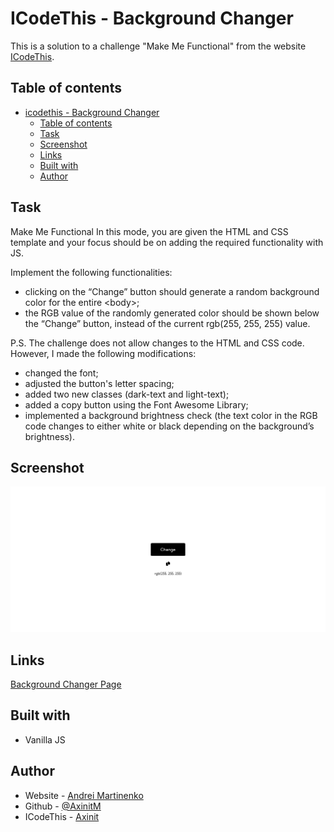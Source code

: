 # ICodeThis - Background Changer

This is a solution to a challenge "Make Me Functional" from the website [ICodeThis](https://icodethis.com/modes/functional/14).

## Table of contents
- [icodethis - Background Changer](#icodethis---background-changer)
  - [Table of contents](#table-of-contents)
  - [Task](#task)
  - [Screenshot](#screenshot)
  - [Links](#links)
  - [Built with](#built-with)
  - [Author](#author)

## Task

Make Me Functional
In this mode, you are given the HTML and CSS template and your focus should be on adding the required functionality with JS.

Implement the following functionalities:

- clicking on the “Change” button should generate a random background color for the entire &lt;body&gt;;
- the RGB value of the randomly generated color should be shown below the “Change” button, instead of the current rgb(255, 255, 255) value.

P.S. The challenge does not allow changes to the HTML and CSS code. However, I made the following modifications:
- changed the font;
- adjusted the button's letter spacing;
- added two new classes (dark-text and light-text);
- added a copy button using the Font Awesome Library;
- implemented a background brightness check (the text color in the RGB code changes to either white or black depending on the background’s brightness).


## Screenshot

![](screenshot.png)

## Links

[Background Changer Page](https://your-solution-url.com)

## Built with

- Vanilla JS

## Author

- Website - [Andrei Martinenko](https://www.frontender.biz)
- Github - [@AxinitM](https://github.com/AxinitM)
- ICodeThis - [Axinit](https://icodethis.com/Axinit)
